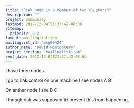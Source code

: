 ```yaml
---
title: "Riak node is a member of two clusters?"
description: ""
project: community
lastmod: 2012-12-04T21:37:42-08:00
sitemap:
  priority: 0.2
layout: mailinglistitem
mailinglist_id: "msg09424"
author_name: "David Montgomery"
project_section: "mailinglistitem"
sent_date: 2012-12-04T21:37:42-08:00
---
```



I have three nodes.

I go to riak control on one machine I see nodes A B

On anther node I see B C

I though riak was supposed to prevent this from happening.
